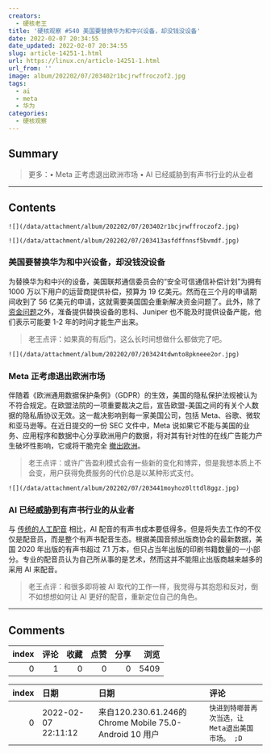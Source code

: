 ```yaml
---
creators:
  - 硬核老王
title: '硬核观察 #540 美国要替换华为和中兴设备，却没钱没设备'
date: 2022-02-07 20:34:55
date_updated: 2022-02-07 20:34:55
slug: article-14251-1.html
url: https://linux.cn/article-14251-1.html
url_from: ''
image: album/202202/07/203402r1bcjrwffroczof2.jpg
tags:
  - ai
  - meta
  - 华为
categories:
  - 硬核观察
---
```


## Summary

> 更多：• Meta 正考虑退出欧洲市场 • AI 已经威胁到有声书行业的从业者

***

<!-- more -->

## Contents

`![](/data/attachment/album/202202/07/203402r1bcjrwffroczof2.jpg)`

`![](/data/attachment/album/202202/07/203413asfdffnnsf5bvmdf.jpg)`

### 美国要替换华为和中兴设备，却没钱没设备

为替换华为和中兴的设备，美国联邦通信委员会的“安全可信通信补偿计划”为拥有 1000 万以下用户的运营商提供补偿，预算为 19 亿美元。然而在三个月的申请期间收到了 56 亿美元的申请，这就需要美国国会重新解决资金问题了。此外，除了 [资金问题](https://www.theregister.com/2022/02/07/secure_and_trusted_communications_reimbursement_program_overrun/)之外，准备提供替换设备的思科、Juniper 也不能及时提供设备产能，他们表示可能要 1-2 年的时间才能生产出来。

> 
> 老王点评：如果真的有后门，这么长时间想做什么都做完了吧。
> 
> 
> 

`![](/data/attachment/album/202202/07/203424tdwnto8pkneee2or.jpg)`

### Meta 正考虑退出欧洲市场

伴随着《欧洲通用数据保护条例》（GDPR）的生效，美国的隐私保护法规被认为不符合规定。在欧盟法院的一项重要裁决之后，宣告欧盟-美国之间的有关个人数据的隐私盾协议无效。这一裁决影响到每一家美国公司，包括 Meta、谷歌、微软和亚马逊等。在近日提交的一份 SEC 文件中，Meta 说如果它不能与美国的业务、应用程序和数据中心分享欧洲用户的数据，将对其有针对性的在线广告能力产生破坏性影响，它或将干脆完全 [撤出欧洲](https://itwire.com/listed-tech/meta-threatens-to-pull-facebook-and-instagram-from-europe-if-it-can-t-target-ads.html)。

> 
> 老王点评：或许广告盈利模式会有一些新的变化和博弈，但是我想本质上不会变，用户获得免费服务的代价总是以某种形式支付。
> 
> 
> 

`![](/data/attachment/album/202202/07/203441moyhoz0lttdl8ggz.jpg)`

### AI 已经威胁到有声书行业的从业者

与 [传统的人工配音](https://www.publishersweekly.com/pw/by-topic/industry-news/publisher-news/article/88477-ai-influence-on-audiobooks-grows-as-does-controversy.html) 相比，AI 配音的有声书成本要低得多。但是将失去工作的不仅仅是配音员，而是整个有声书配音生态。根据美国音频出版商协会的最新数据，美国 2020 年出版的有声书超过 7.1 万本，但只占当年出版的印刷书籍数量的一小部分。专业的配音员认为自己所从事的是艺术，然而这并不能阻止出版商越来越多的采用 AI 来配音。

> 
> 老王点评：和很多即将被 AI 取代的工作一样，我觉得与其抱怨和反对，倒不如想想如何让 AI 更好的配音，重新定位自己的角色。
> 
> 
>

***

## Comments


|   index |   评论 |   收藏 |   点赞 |   分享 |   浏览 |
|--------:|-------:|-------:|-------:|-------:|-------:|
|       0 |      1 |      0 |      0 |      0 |   5409 |

|   index | 日期                | 日期                                                    | 评论                                            |
|--------:|:--------------------|:--------------------------------------------------------|:------------------------------------------------|
|       0 | 2022-02-07 22:11:12 | 来自120.230.61.246的 Chrome Mobile 75.0-Android 10 用户 | `快进到特啷普再次当选，让Meta退出美国市场。 ;D` |

